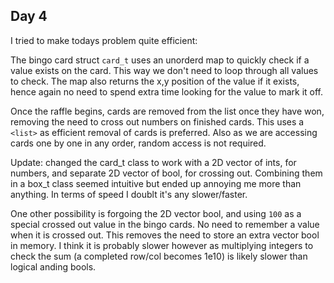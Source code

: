 ## Day 4

I tried to make todays problem quite efficient: 

The bingo card struct `card_t` uses an unorderd map to quickly check if a value exists on the card. This way we don't need to loop through all values to check. The map also returns the x,y position of the value if it exists, hence again no need to spend extra time looking for the value to mark it off. 

Once the raffle begins, cards are removed from the list once they have won, removing the need to cross out numbers on finished cards. This uses a `<list>` as efficient removal of cards is preferred. Also as we are accessing cards one by one in any order, random access is not required. 

Update: changed the card_t class to work with a 2D vector of ints, for numbers, and separate 2D vector of bool, for crossing out. Combining them in a box_t class seemed intuitive but ended up annoying me more than anything. In terms of speed I doublt it's any slower/faster. 

One other possibility is forgoing the 2D vector bool, and using `100` as a special crossed out value in the bingo cards. No need to remember a value when it is crossed out. This removes the need to store an extra vector bool in memory. I think it is probably slower however as multiplying integers to check the sum (a completed row/col becomes 1e10) is likely slower than logical anding bools. 